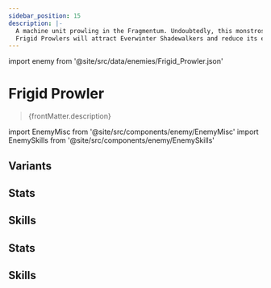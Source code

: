 ```yaml
---
sidebar_position: 15
description: |-
  A machine unit prowling in the Fragmentum. Undoubtedly, this monstrosity is not a human creation, but one that was born out of the perversion of the Fragmentum.
  Frigid Prowlers will attract Everwinter Shadewalkers and reduce its enemy's SPD and Ice RES.
---
```


import enemy from '@site/src/data/enemies/Frigid_Prowler.json'

# Frigid Prowler
<blockquote>{frontMatter.description}</blockquote>

import EnemyMisc from '@site/src/components/enemy/EnemyMisc'
import EnemySkills from '@site/src/components/enemy/EnemySkills'

## Variants

<Tabs queryString="variant">
<TabItem value='1' label='Frigid Prowler'>

<h2>Stats</h2>

<EnemyMisc enemy={enemy} variant={0} />

<h2>Skills</h2>

<EnemySkills enemy={enemy} variant={0} />
</TabItem>
<TabItem value='2' label='Frigid Prowler (Bug)'>

<h2>Stats</h2>

<EnemyMisc enemy={enemy} variant={1} />

<h2>Skills</h2>

<EnemySkills enemy={enemy} variant={1} />
</TabItem>
</Tabs>
